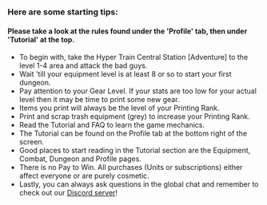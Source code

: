 ### Here are some starting tips:

#### Please take a look at the rules found under the 'Profile' tab, then under 'Tutorial' at the top.

* To begin with, take the Hyper Train Central Station [Adventure] to the level 1-4 area and attack the bad guys.
* Wait 'till your equipment level is at least 8 or so to start your first dungeon.
* Pay attention to your Gear Level. If your stats are too low for your actual level then it may be time to print some new gear.
* Items you print will always be the level of your Printing Rank.
* Print and scrap trash equipment (grey) to increase your Printing Rank.
* Read the Tutorial and FAQ to learn the game mechanics.
* The Tutorial can be found on the Profile tab at the bottom right of the screen.
* Good places to start reading in the Tutorial section are the Equipment, Combat, Dungeon and Profile pages.
* There is no Pay to Win. All purchases (Units or subscriptions) either affect everyone or are purely cosmetic.
* Lastly, you can always ask questions in the global chat and remember to check out our [Discord server](https://discord.gg/JREx8xz)!
